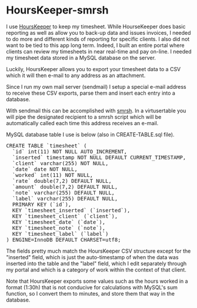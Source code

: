 # HoursKeeper-smrsh

I use <a href="https://itunes.apple.com/us/app/hours-keeper-time-tracking/id563155321?mt=8" target=_blank>HoursKeeper</a> to keep my timesheet.  While HourseKeeper does basic reporting as well as allow you to back-up data and issues invoices, I needed to do more and different kinds of reporting for specific clients.  I also did not want to be tied to this app long term.  Indeed, I built an entire portal where clients can review my timesheets in near real-time and pay on-line. I needed my timesheet data stored in a MySQL database on the server.

Luckily, HoursKeeper allows you to export your timesheet data to a CSV which it will then e-mail to any address as an attachment.

Since I run my own mail server (sendmail) I setup a special e-mail address to receive these CSV exports, parse them and insert each entry into a database.

With sendmail this can be accomplished with <a href="http://www.tldp.org/LDP/solrhe/Securing-Optimizing-Linux-RH-Edition-v1.3/chap22sec182.html" target=_blank>smrsh</a>.  In a virtusertable you will pipe the designated recipient to a smrsh script which will be automatically called each time this address receives an e-mail.  

MySQL database table I use is below (also in CREATE-TABLE.sql file).

<pre>
CREATE TABLE `timesheet` (
  `id` int(11) NOT NULL AUTO_INCREMENT,
  `inserted` timestamp NOT NULL DEFAULT CURRENT_TIMESTAMP,
  `client` varchar(255) NOT NULL,
  `date` date NOT NULL,
  `worked` int(11) NOT NULL,
  `rate` double(7,2) DEFAULT NULL,
  `amount` double(7,2) DEFAULT NULL,
  `note` varchar(255) DEFAULT NULL,
  `label` varchar(255) DEFAULT NULL,
  PRIMARY KEY (`id`),
  KEY `timesheet_inserted` (`inserted`),
  KEY `timesheet_client` (`client`),
  KEY `timesheet_date` (`date`),
  KEY `timesheet_note` (`note`),
  KEY `timesheet_label` (`label`)
) ENGINE=InnoDB DEFAULT CHARSET=utf8;
</pre>

The fields pretty much match the HoursKeeper CSV structure except for the "inserted" field, which is just the auto-timestamp of when the data was inserted into the table and the "label" field, which I edit separately through my portal and which is a category of work within the context of that client.

Note that HoursKeeper exports some values such as the hours worked in a format (1:30h) that is not conducive for calculations with MySQL's sum function, so I convert them to minutes, and store them that way in the database.
